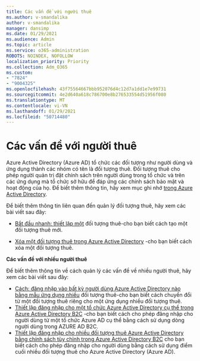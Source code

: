 ```yaml
---
title: Các vấn đề với người thuê
ms.author: v-smandalika
author: v-smandalika
manager: dansimp
ms.date: 01/29/2021
ms.audience: Admin
ms.topic: article
ms.service: o365-administration
ROBOTS: NOINDEX, NOFOLLOW
localization_priority: Priority
ms.collection: Adm_O365
ms.custom:
- "7824"
- "9004325"
ms.openlocfilehash: 43f75564667bbb952076d4c12d7a1dd1e7e99731
ms.sourcegitcommit: 4e2d640a618c786700e8b276533554d51956f080
ms.translationtype: MT
ms.contentlocale: vi-VN
ms.lasthandoff: 01/29/2021
ms.locfileid: "50714480"
---
```

# <a name="issues-with-tenants"></a>Các vấn đề với người thuê

Azure Active Directory (Azure AD) tổ chức các đối tượng như người dùng và ứng dụng thành các nhóm có tên là đối tượng thuê. Đối tượng thuê cho phép người quản trị đặt chính sách trên người dùng trong tổ chức và trên các ứng dụng mà tổ chức sở hữu để đáp ứng các chính sách bảo mật và hoạt động của họ. Để biết thêm thông tin, hãy xem mục ghi nhớ [trong Azure Active Directory](https://docs.microsoft.com/azure/active-directory/develop/single-and-multi-tenant-apps).

Để biết thêm thông tin liên quan đến quản lý đối tượng thuê, hãy xem các bài viết sau đây:

- [Bắt đầu nhanh: thiết lập một](https://docs.microsoft.com/azure/active-directory/develop/quickstart-create-new-tenant) đối tượng thuê-cho bạn biết cách tạo một đối tượng thuê mới.

- [Xóa một đối tượng thuê trong Azure Active Directory](https://docs.microsoft.com/azure/active-directory/enterprise-users/directory-delete-howto) -cho bạn biết cách xóa một đối tượng thuê.

**Các vấn đề với nhiều người thuê**

Để biết thêm thông tin về cách quản lý các vấn đề về nhiều người thuê, hãy xem các bài viết sau đây:

- [Cách: đăng nhập vào bất kỳ người dùng Azure Active Directory nào bằng mẫu ứng dụng nhiều](https://docs.microsoft.com/azure/active-directory/develop/howto-convert-app-to-be-multi-tenant) đối tượng thuê-cho bạn biết cách chuyển đổi từ một đối tượng thuê riêng cho một ứng dụng nhiều đối tượng thuê.
- [Thiết lập đăng nhập cho một tổ chức Azure Active Directory cụ thể trong Azure Active Directory B2C](https://docs.microsoft.com/azure/active-directory-b2c/identity-provider-azure-ad-single-tenant?pivots=b2c-user-flow) -cho bạn biết cách cho phép đăng nhập cho người dùng từ một tổ chức Azure AD cụ thể bằng cách sử dụng dòng người dùng trong AZURE AD B2C.
- [Thiết lập đăng nhập cho nhiều đối tượng thuê Azure Active Directory bằng chính sách tùy chỉnh trong Azure Active Directory B2C](https://docs.microsoft.com/azure/active-directory-b2c/identity-provider-azure-ad-multi-tenant?pivots=b2c-custom-policy)  cho bạn biết cách cho phép đăng nhập cho người dùng bằng cách sử dụng điểm cuối nhiều đối tượng thuê cho Azure Active Directory (Azure AD).






